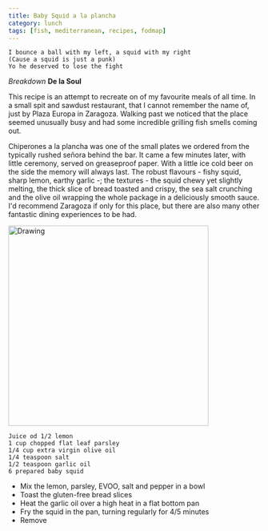```yaml
---
title: Baby Squid a la plancha 
category: lunch
tags: [fish, mediterranean, recipes, fodmap]
---
```


	I bounce a ball with my left, a squid with my right
    (Cause a squid is just a punk) 
    Yo he deserved to lose the fight
	
*Breakdown* **De la Soul**

This recipe is an attempt to recreate on of my favourite meals of all time. In a small spit and sawdust restaurant, that I cannot remember the name of, just by Plaza Europa in Zaragoza. Walking past we noticed that the place seemed unusually busy and had some incredible grilling fish smells coming out. 

Chiperones a la plancha was one of the small plates we ordered from the typically rushed señora behind the bar. It came a few minutes later, with little ceremony, served on greaseproof paper. With a little ice cold beer on the side the memory will always last. The robust flavours - fishy squid, sharp lemon, earthy garlic -; the textures - the squid chewy yet slightly melting, the thick slice of bread toasted and crispy, the sea salt crunching and the olive oil wrapping the whole package in a deliciously smooth sauce. I'd recommend Zaragoza if only for this place, but there are also many other fantastic dining experiences to be had.

<img src="http://fodblog.github.io/assets/pictures/squid-plancha.jpg" alt="Drawing" style="width: 400px;"/>

	Juice od 1/2 lemon
	1 cup chopped flat leaf parsley
	1/4 cup extra virgin olive oil
	1/4 teaspoon salt
	1/2 teaspoon garlic oil
	6 prepared baby squid
	
* Mix the lemon, parsley, EVOO, salt and pepper in a bowl
* Toast the gluten-free bread slices
* Heat the garlic oil over a high heat in a flat bottom pan
* Fry the squid in the pan, turning regularly for 4/5 minutes
* Remove 
